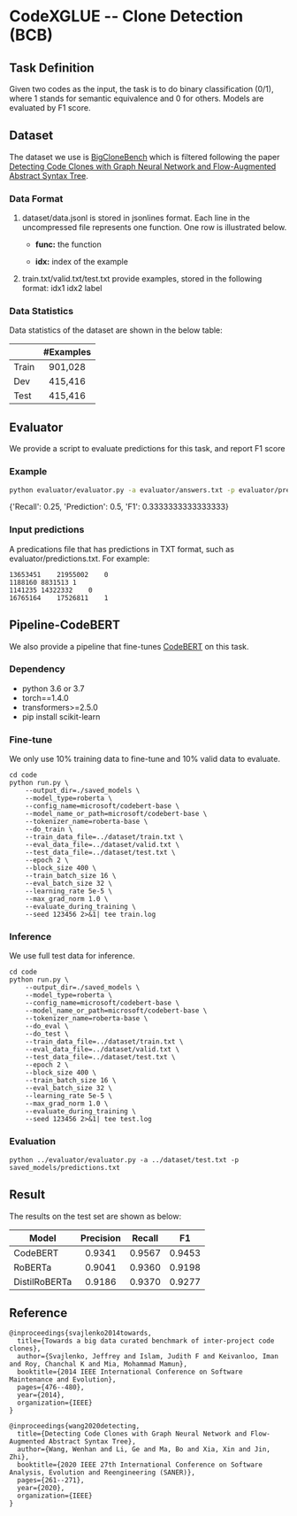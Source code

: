 # CodeXGLUE -- Clone Detection (BCB)

## Task Definition

Given two codes as the input, the task is to do binary classification (0/1), where 1 stands for semantic equivalence and 0 for others. Models are evaluated by F1 score.


## Dataset

The dataset we use is [BigCloneBench](https://www.cs.usask.ca/faculty/croy/papers/2014/SvajlenkoICSME2014BigERA.pdf) which is filtered following the paper [Detecting Code Clones with Graph Neural Network and Flow-Augmented Abstract Syntax Tree](https://arxiv.org/pdf/2002.08653.pdf).

### Data Format

1. dataset/data.jsonl is stored in jsonlines format. Each line in the uncompressed file represents one function.  One row is illustrated below.

   - **func:** the function

   - **idx:** index of the example

2. train.txt/valid.txt/test.txt provide examples, stored in the following format:    idx1	idx2	label

### Data Statistics

Data statistics of the dataset are shown in the below table:

|       | #Examples |
| ----- | :-------: |
| Train |  901,028  |
| Dev   |  415,416  |
| Test  |  415,416  |

## Evaluator

We provide a script to evaluate predictions for this task, and report F1 score

### Example

```bash
python evaluator/evaluator.py -a evaluator/answers.txt -p evaluator/predictions.txt
```

{'Recall': 0.25, 'Prediction': 0.5, 'F1': 0.3333333333333333}

### Input predictions

A predications file that has predictions in TXT format, such as evaluator/predictions.txt. For example:

```b
13653451	21955002	0
1188160	8831513	1
1141235	14322332	0
16765164	17526811	1
```

## Pipeline-CodeBERT

We also provide a pipeline that fine-tunes [CodeBERT](https://arxiv.org/pdf/2002.08155.pdf) on this task. 
### Dependency

- python 3.6 or 3.7
- torch==1.4.0
- transformers>=2.5.0
- pip install scikit-learn

### Fine-tune

We only use 10% training data to fine-tune and 10% valid data to evaluate.


```shell
cd code
python run.py \
    --output_dir=./saved_models \
    --model_type=roberta \
    --config_name=microsoft/codebert-base \
    --model_name_or_path=microsoft/codebert-base \
    --tokenizer_name=roberta-base \
    --do_train \
    --train_data_file=../dataset/train.txt \
    --eval_data_file=../dataset/valid.txt \
    --test_data_file=../dataset/test.txt \
    --epoch 2 \
    --block_size 400 \
    --train_batch_size 16 \
    --eval_batch_size 32 \
    --learning_rate 5e-5 \
    --max_grad_norm 1.0 \
    --evaluate_during_training \
    --seed 123456 2>&1| tee train.log
```

### Inference

We use full test data for inference. 

```shell
cd code
python run.py \
    --output_dir=./saved_models \
    --model_type=roberta \
    --config_name=microsoft/codebert-base \
    --model_name_or_path=microsoft/codebert-base \
    --tokenizer_name=roberta-base \
    --do_eval \
    --do_test \
    --train_data_file=../dataset/train.txt \
    --eval_data_file=../dataset/valid.txt \
    --test_data_file=../dataset/test.txt \
    --epoch 2 \
    --block_size 400 \
    --train_batch_size 16 \
    --eval_batch_size 32 \
    --learning_rate 5e-5 \
    --max_grad_norm 1.0 \
    --evaluate_during_training \
    --seed 123456 2>&1| tee test.log
```

### Evaluation

```shell
python ../evaluator/evaluator.py -a ../dataset/test.txt -p saved_models/predictions.txt
```

## Result

The results on the test set are shown as below:

| Model     | Precision |  Recall   |    F1     |
| ---------- | :-------: | :-------: | :-------: |
| CodeBERT | 0.9341 | 0.9567 | 0.9453 |
| RoBERTa | 0.9041 | 0.9360 | 0.9198 |
| DistilRoBERTa | 0.9186 | 0.9370 | 0.9277 |

## Reference
<pre><code>@inproceedings{svajlenko2014towards,
  title={Towards a big data curated benchmark of inter-project code clones},
  author={Svajlenko, Jeffrey and Islam, Judith F and Keivanloo, Iman and Roy, Chanchal K and Mia, Mohammad Mamun},
  booktitle={2014 IEEE International Conference on Software Maintenance and Evolution},
  pages={476--480},
  year={2014},
  organization={IEEE}
}

@inproceedings{wang2020detecting,
  title={Detecting Code Clones with Graph Neural Network and Flow-Augmented Abstract Syntax Tree},
  author={Wang, Wenhan and Li, Ge and Ma, Bo and Xia, Xin and Jin, Zhi},
  booktitle={2020 IEEE 27th International Conference on Software Analysis, Evolution and Reengineering (SANER)},
  pages={261--271},
  year={2020},
  organization={IEEE}
}</code></pre>
